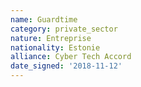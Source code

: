 ```yaml
---
name: Guardtime
category: private_sector
nature: Entreprise
nationality: Estonie
alliance: Cyber Tech Accord
date_signed: '2018-11-12'
---
```

    
